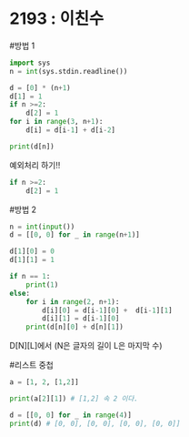 # 2193 : 이친수

#방법 1
``` python
import sys
n = int(sys.stdin.readline())

d = [0] * (n+1)
d[1] = 1
if n >=2:
    d[2] = 1
for i in range(3, n+1):
    d[i] = d[i-1] + d[i-2]

print(d[n])
```
예외처리 하기!!
``` python
if n >=2:
    d[2] = 1
```    

#방법 2
``` python
n = int(input())
d = [[0, 0] for _ in range(n+1)]

d[1][0] = 0
d[1][1] = 1

if n == 1:
    print(1)
else:
    for i in range(2, n+1):
        d[i][0] = d[i-1][0] +  d[i-1][1]
        d[i][1] = d[i-1][0]
    print(d[n][0] + d[n][1])
 ```
D[N][L]에서 (N은 글자의 길이 L은 마지막 수)

#리스트 중첩
``` python
a = [1, 2, [1,2]]

print(a[2][1]) # [1,2] 속 2 이다.
```

``` python
d = [[0, 0] for _ in range(4)] 
print(d) # [0, 0], [0, 0], [0, 0], [0, 0]]
```
